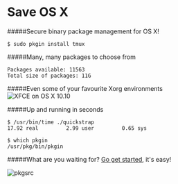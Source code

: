Save OS X
=========

#####Secure binary package management for OS X!      

	$ sudo pkgin install tmux

#####Many, many packages to choose from

	Packages available: 11563       
	Total size of packages: 11G

#####Even some of your favourite Xorg environments
![XFCE on OS X 10.10](https://paste.xinu.at/TxiM/)

#####Up and running in seconds      

	$ /usr/bin/time ./quickstrap        
	17.92 real         2.99 user         0.65 sys     

	$ which pkgin      
	/usr/pkg/bin/pkgin        

#####What are you waiting for? [Go get started](download-and-install/), it's easy!

![pkgsrc]({{site.url}}/assets/pkgsrc.png)
